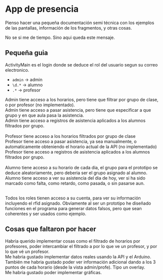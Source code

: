 # App de presencia

Pienso hacer una pequeña documentación semi técnica con los ejemplos de las pantallas, información de los fragmentos, y otras cosas.
<br>

No se si me de tiempo. Sino aqui queda este mensaje.

## Pequeña guia
ActivityMain es el login donde se deduce el rol del usuario segun su correo electronico.
 - `admin` ->  admin
 - `\d.*` -> alumno
 - `.*` -> profesor

Admin tiene acceso a los horarios, pero tiene que filtrar por grupo de clase, o por profesor (no implementado). <br>
Admin tiene acceso a pasar asistencia, pero tiene que especificar a que grupo y en que aula pasa la asistencia. <br>
Admin tiene acceso a registros de asistencia aplicados a los alumnos filtrados por grupo. <br>
<br>
Profesor tiene acceso a los horarios filtrados por grupo de clase <br>
Profesor tiene acceso a pasar asistencia, ya sea manualmente, o automaticamente obteniendo el horario actual de la API (no implementado) <br>
Profesor tiene acceso a registros de asistencia aplicados a los alumnos filtrados por grupo. <br>
<br>
Alumno tiene acceso a su horario de cada dia, el grupo para el prototipo se deduce aleatoriamente, pero deberia ser el grupo asignado al alumno. <br>
Alumno tiene acceso a ver su asistencia del dia de hoy, ver si ha sido marcado como falta, como retardo, como pasada, o sin pasarse aun. <br>
<br>

Todos los roles tienen acceso a su cuenta, para ver su información incluyendo el rfid asignado. Obviamente al ser un prototipo he diseñado funciones en el programa para generar
datos falsos, pero que sean coherentes y ser usados como ejemplo. <br>

## Cosas que faltaron por hacer
Habria querido implementar cosas como el filtrado de horarios por profesores, poder intercambiar el filtrado a por lo que ve un profesor, y por lo que vé un profesor. <br>
Me habria gustado implementar datos reales usando la API y el Arduino. <br>
También me habria gustado poder ver información adicional dando a los 3 puntos de cada horario (desde la vista admin/profe). Tipo un overlay. <br>
Me habria gustado poder implementar gráficas.




